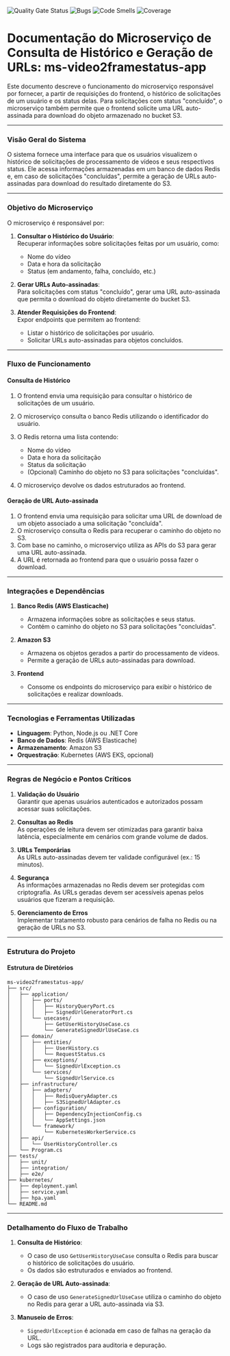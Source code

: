 ![Quality Gate Status](https://sonarcloud.io/api/project_badges/measure?project=POSTECH-SOAT-SALA11_application-avalanches-producao-ms&metric=alert_status)
![Bugs](https://sonarcloud.io/api/project_badges/measure?project=POSTECH-SOAT-SALA11_application-avalanches-producao-ms&metric=bugs)
![Code Smells](https://sonarcloud.io/api/project_badges/measure?project=POSTECH-SOAT-SALA11_application-avalanches-pagamento-ms&metric=code_smells)
![Coverage](https://sonarcloud.io/api/project_badges/measure?project=POSTECH-SOAT-SALA11_application-avalanches-producao-ms&metric=coverage)
# **Documentação do Microserviço de Consulta de Histórico e Geração de URLs: ms-video2framestatus-app**  
Este documento descreve o funcionamento do microserviço responsável por fornecer, a partir de requisições do frontend, o histórico de solicitações de um usuário e os status delas. Para solicitações com status "concluído", o microserviço também permite que o frontend solicite uma URL auto-assinada para download do objeto armazenado no bucket S3.

---

### **Visão Geral do Sistema**  
O sistema fornece uma interface para que os usuários visualizem o histórico de solicitações de processamento de vídeos e seus respectivos status. Ele acessa informações armazenadas em um banco de dados Redis e, em caso de solicitações "concluídas", permite a geração de URLs auto-assinadas para download do resultado diretamente do S3.

---

### **Objetivo do Microserviço**  
O microserviço é responsável por:  

1. **Consultar o Histórico do Usuário**:  
   Recuperar informações sobre solicitações feitas por um usuário, como:  
   - Nome do vídeo  
   - Data e hora da solicitação  
   - Status (em andamento, falha, concluído, etc.)  

2. **Gerar URLs Auto-assinadas**:  
   Para solicitações com status "concluído", gerar uma URL auto-assinada que permita o download do objeto diretamente do bucket S3.  

3. **Atender Requisições do Frontend**:  
   Expor endpoints que permitem ao frontend:  
   - Listar o histórico de solicitações por usuário.  
   - Solicitar URLs auto-assinadas para objetos concluídos.  

---

### **Fluxo de Funcionamento**  

#### **Consulta de Histórico**  
1. O frontend envia uma requisição para consultar o histórico de solicitações de um usuário.  
2. O microserviço consulta o banco Redis utilizando o identificador do usuário.  
3. O Redis retorna uma lista contendo:  
   - Nome do vídeo  
   - Data e hora da solicitação  
   - Status da solicitação  
   - (Opcional) Caminho do objeto no S3 para solicitações "concluídas".  

4. O microserviço devolve os dados estruturados ao frontend.  

#### **Geração de URL Auto-assinada**  
1. O frontend envia uma requisição para solicitar uma URL de download de um objeto associado a uma solicitação "concluída".  
2. O microserviço consulta o Redis para recuperar o caminho do objeto no S3.  
3. Com base no caminho, o microserviço utiliza as APIs do S3 para gerar uma URL auto-assinada.  
4. A URL é retornada ao frontend para que o usuário possa fazer o download.  

---

### **Integrações e Dependências**  

1. **Banco Redis (AWS Elasticache)**  
   - Armazena informações sobre as solicitações e seus status.  
   - Contém o caminho do objeto no S3 para solicitações "concluídas".  

2. **Amazon S3**  
   - Armazena os objetos gerados a partir do processamento de vídeos.  
   - Permite a geração de URLs auto-assinadas para download.  

3. **Frontend**  
   - Consome os endpoints do microserviço para exibir o histórico de solicitações e realizar downloads.  

---

### **Tecnologias e Ferramentas Utilizadas**  
- **Linguagem**: Python, Node.js ou .NET Core  
- **Banco de Dados**: Redis (AWS Elasticache)  
- **Armazenamento**: Amazon S3  
- **Orquestração**: Kubernetes (AWS EKS, opcional)  

---

### **Regras de Negócio e Pontos Críticos**  

1. **Validação do Usuário**  
   Garantir que apenas usuários autenticados e autorizados possam acessar suas solicitações.  

2. **Consultas ao Redis**  
   As operações de leitura devem ser otimizadas para garantir baixa latência, especialmente em cenários com grande volume de dados.  

3. **URLs Temporárias**  
   As URLs auto-assinadas devem ter validade configurável (ex.: 15 minutos).  

4. **Segurança**  
   As informações armazenadas no Redis devem ser protegidas com criptografia. As URLs geradas devem ser acessíveis apenas pelos usuários que fizeram a requisição.  

5. **Gerenciamento de Erros**  
   Implementar tratamento robusto para cenários de falha no Redis ou na geração de URLs no S3.  

---

### **Estrutura do Projeto**  

#### **Estrutura de Diretórios**  
```plaintext
ms-video2framestatus-app/
├── src/
│   ├── application/
│   │   ├── ports/
│   │   │   ├── HistoryQueryPort.cs
│   │   │   ├── SignedUrlGeneratorPort.cs
│   │   └── usecases/
│   │       ├── GetUserHistoryUseCase.cs
│   │       └── GenerateSignedUrlUseCase.cs
│   ├── domain/
│   │   ├── entities/
│   │   │   ├── UserHistory.cs
│   │   │   └── RequestStatus.cs
│   │   ├── exceptions/
│   │   │   └── SignedUrlException.cs
│   │   └── services/
│   │       └── SignedUrlService.cs
│   ├── infrastructure/
│   │   ├── adapters/
│   │   │   ├── RedisQueryAdapter.cs
│   │   │   ├── S3SignedUrlAdapter.cs
│   │   ├── configuration/
│   │   │   ├── DependencyInjectionConfig.cs
│   │   │   └── AppSettings.json
│   │   └── framework/
│   │       └── KubernetesWorkerService.cs
│   ├── api/
│   │   └── UserHistoryController.cs
│   └── Program.cs
├── tests/
│   ├── unit/
│   ├── integration/
│   ├── e2e/
├── kubernetes/
│   ├── deployment.yaml
│   ├── service.yaml
│   ├── hpa.yaml
└── README.md
```

---

### **Detalhamento do Fluxo de Trabalho**  

1. **Consulta de Histórico**:  
   - O caso de uso `GetUserHistoryUseCase` consulta o Redis para buscar o histórico de solicitações do usuário.  
   - Os dados são estruturados e enviados ao frontend.  

2. **Geração de URL Auto-assinada**:  
   - O caso de uso `GenerateSignedUrlUseCase` utiliza o caminho do objeto no Redis para gerar a URL auto-assinada via S3.  

3. **Manuseio de Erros**:  
   - `SignedUrlException` é acionada em caso de falhas na geração da URL.  
   - Logs são registrados para auditoria e depuração.  
